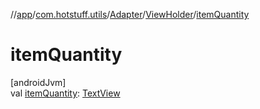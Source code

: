 //[app](../../../../index.md)/[com.hotstuff.utils](../../index.md)/[Adapter](../index.md)/[ViewHolder](index.md)/[itemQuantity](item-quantity.md)

# itemQuantity

[androidJvm]\
val [itemQuantity](item-quantity.md): [TextView](https://developer.android.com/reference/kotlin/android/widget/TextView.html)
